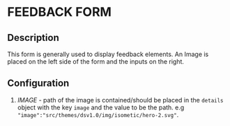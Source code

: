# FEEDBACK FORM

## Description

This form is generally used to display feedback elements. An Image is placed on the left side of the form and the inputs on the right.

## Configuration

1. *IMAGE* - path of the image is contained/should be placed in the  `details` object with the key `image` and the value to be the path. e.g `"image":"src/themes/dsv1.0/img/isometic/hero-2.svg"`.

